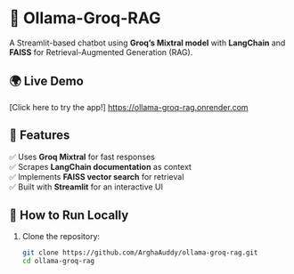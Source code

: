 # 🚀 Ollama-Groq-RAG

A Streamlit-based chatbot using **Groq’s Mixtral model** with **LangChain** and **FAISS** for Retrieval-Augmented Generation (RAG).  

## 🌍 Live Demo  
[Click here to try the app!] https://ollama-groq-rag.onrender.com

## 📜 Features  
✅ Uses **Groq Mixtral** for fast responses  
✅ Scrapes **LangChain documentation** as context  
✅ Implements **FAISS vector search** for retrieval  
✅ Built with **Streamlit** for an interactive UI  

## 🔧 How to Run Locally  
1. Clone the repository:  
   ```sh
   git clone https://github.com/ArghaAuddy/ollama-groq-rag.git
   cd ollama-groq-rag
